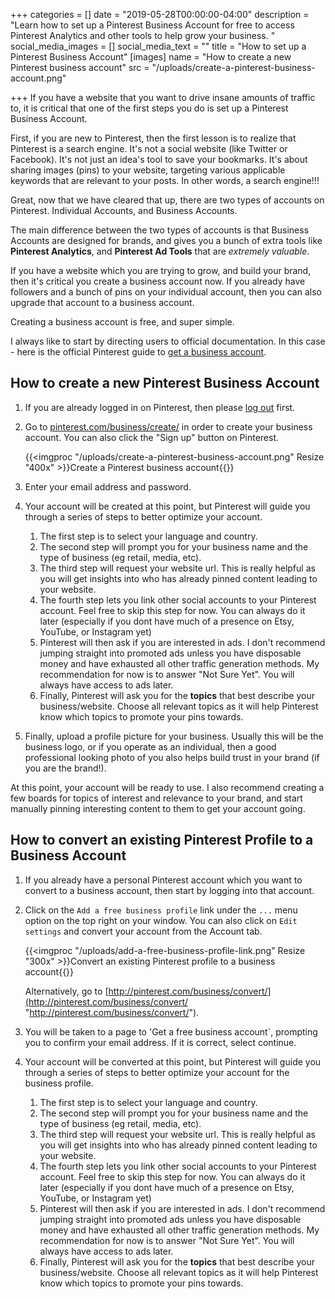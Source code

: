 +++
categories = []
date = "2019-05-28T00:00:00-04:00"
description = "Learn how to set up a Pinterest Business Account for free to access Pinterest Analytics and other tools to help grow your business.  "
social_media_images = []
social_media_text = ""
title = "How to set up a Pinterest Business Account"
[images]
name = "How to create a new Pinterest business account"
src = "/uploads/create-a-pinterest-business-account.png"

+++
If you have a website that you want to drive insane amounts of traffic to, it is critical that one of the first steps you do is set up a Pinterest Business Account.

First, if you are new to Pinterest, then the first lesson is to realize that Pinterest is a search engine.  It's not a social website (like Twitter or Facebook).  It's not just an idea's tool to save your bookmarks.  It's about sharing images (pins) to your website, targeting various applicable keywords that are relevant to your posts.  In other words, a search engine!!!

Great, now that we have cleared that up, there are two types of accounts on Pinterest.  Individual Accounts, and Business Accounts.

The main difference between the two types of accounts is that Business Accounts are designed for brands, and gives you a bunch of extra tools like **Pinterest Analytics**, and **Pinterest Ad Tools** that are _extremely valuable_.

If you have a website which you are trying to grow, and build your brand, then it's critical you create a business account now.  If you already have followers and a bunch of pins on your individual account, then you can also upgrade that account to a business account.

Creating a business account is free, and super simple.

I always like to start by directing users to official documentation.  In this case - here is the official Pinterest guide to [get a business account](https://help.pinterest.com/en/business/article/get-a-business-account "Get a business account").

## How to create a new Pinterest Business Account

1. If you are already logged in on Pinterest, then please [log out](https://pinterest.com/logout "Log out of Pinterest") first.
2. Go to [pinterest.com/business/create/](http://pinterest.com/business/create/) in order to create your business account. You can also click the "Sign up" button on Pinterest.  
     
   {{<imgproc "/uploads/create-a-pinterest-business-account.png" Resize "400x" >}}Create a Pinterest business account{{</imgproc>}} 
3. Enter your email address and password.
4. Your account will be created at this point, but Pinterest will guide you through a series of steps to better optimize your account.
   1. The first step is to select your language and country.
   2. The second step will prompt you for your business name and the type of business (eg retail, media, etc).
   3. The third step will request your website url.  This is really helpful as you will get insights into who has already pinned content leading to your website.
   4. The fourth step lets you link other social accounts to your Pinterest account.  Feel free to skip this step for now.  You can always do it later (especially if you dont have much of a presence on Etsy, YouTube, or Instagram yet)
   5. Pinterest will then ask if you are interested in ads.  I don't recommend jumping straight into promoted ads unless you have disposable money and have exhausted all other traffic generation methods.  My recommendation for now is to answer "Not Sure Yet".  You will always have access to ads later.
   6. Finally, Pinterest will ask you for the **topics** that best describe your business/website.  Choose all relevant topics as it will help Pinterest know which topics to promote your pins towards.
5. Finally, upload a profile picture for your business.  Usually this will be the business logo, or if you operate as an individual, then a good professional looking photo of you also helps build trust in your brand (if you are the brand!).

At this point, your account will be ready to use.  I also recommend creating a few boards for topics of interest and relevance to your brand, and start manually pinning interesting content to them to get your account going.

## How to convert an existing Pinterest Profile to a Business Account

1. If you already have a personal Pinterest account which you want to convert to a business account, then start by logging into that account.
2. Click on the `Add a free business profile` link under the `...` menu option on the top right on your window.  You can also click on `Edit settings` and convert your account from the Account tab.

     
   {{<imgproc "/uploads/add-a-free-business-profile-link.png" Resize "300x" >}}Convert an existing Pinterest profile to a business account{{</imgproc>}}   
     
   Alternatively, go to [http://pinterest.com/business/convert/](http://pinterest.com/business/convert/ "http://pinterest.com/business/convert/").
3. You will be taken to a page to 'Get a free business account\`, prompting you to confirm your email address.  If it is correct, select continue.
4. Your account will be converted at this point, but Pinterest will guide you through a series of steps to better optimize your account for the business profile.
   1. The first step is to select your language and country.
   2. The second step will prompt you for your business name and the type of business (eg retail, media, etc).
   3. The third step will request your website url.  This is really helpful as you will get insights into who has already pinned content leading to your website.
   4. The fourth step lets you link other social accounts to your Pinterest account.  Feel free to skip this step for now.  You can always do it later (especially if you dont have much of a presence on Etsy, YouTube, or Instagram yet)
   5. Pinterest will then ask if you are interested in ads.  I don't recommend jumping straight into promoted ads unless you have disposable money and have exhausted all other traffic generation methods.  My recommendation for now is to answer "Not Sure Yet".  You will always have access to ads later.
   6. Finally, Pinterest will ask you for the **topics** that best describe your business/website.  Choose all relevant topics as it will help Pinterest know which topics to promote your pins towards.